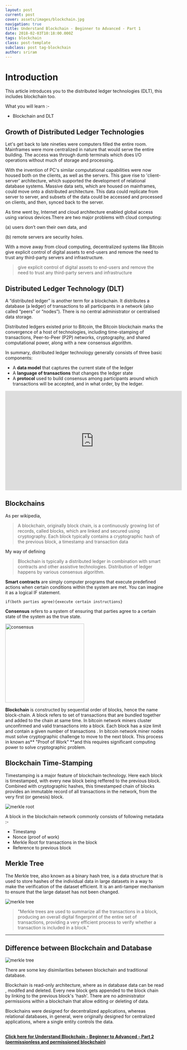 ```yaml
---
layout: post
current: post
cover: assets/images/blockchain.jpg
navigation: true
title: Understand Blockchain - Beginner to Advanced - Part 1
date: 2018-02-03T10:18:00.000Z
tags: blockchain
class: post-template
subclass: post tag-blockchain
author: sriram
---
```

# Introduction

This article introduces you to the distributed ledger technologies (DLT), this includes blockchain too.

What you will learn :-

* Blockchain and DLT

## Growth of Distributed Ledger Technologies

Let's get back to late nineties were computers filled the entire room. Mainframes were more centralized in nature that would serve the entire building. The access was through dumb terminals which does I/O operations without  much of storage and processing.

 With the invention of PC's similar computational capabilities were now housed both on the clients, as well as the servers. This gave rise to 'client-server' architecture, which supported the development of relational database systems. Massive data sets, which are housed on mainframes, could move onto a distributed architecture. This data could replicate from server to server, and subsets of the data could be accessed and processed on clients, and then, synced back to the server.

As time went by, Internet and cloud architecture enabled global access using various devices.There are two major problems with cloud computing:

(a) users don’t own their own data, and

(b) remote servers are security holes.

With a move away from cloud computing, decentralized systems like Bitcoin give explicit control of digital assets to end-users and remove the need to trust any third-party servers and infrastructure.

> give explicit control of digital assets to end-users and remove the need to trust any third-party servers and infrastructure

## Distributed Ledger Technology (DLT)

A “distributed ledger” is another term for a blockchain. It distributes a database (a ledger) of transactions to all participants in a network (also called “peers” or “nodes”). There is no central administrator or centralised data storage.

Distributed ledgers existed prior to Bitcoin, the Bitcoin blockchain marks the convergence of a host of technologies, including time-stamping of transactions, Peer-to-Peer (P2P) networks, cryptography, and shared computational power, along with a new consensus algorithm.

In summary, distributed ledger technology generally consists of three basic components:

* A **data model** that captures the current state of the ledger
* A **language of transactions** that changes the ledger state
* A **protocol** used to build consensus among participants around which transactions will be accepted, and in what order, by the ledger.

<iframe width="560" height="315" src="https://www.youtube.com/embed/6WG7D47tGb0" frameborder="0" allow="autoplay; encrypted-media" allowfullscreen></iframe>

## Blockchains

As per wikipedia,

> A blockchain, originally block chain, is a continuously growing list of records, called blocks, which are linked and secured using cryptography. Each block typically contains a cryptographic hash of the previous block, a timestamp and transaction data

My way of defining

> Blockchain is typically a distributed ledger in combination with smart contracts and other assistive technologies. Distribution of ledger happens by various consensus algorithm.

**Smart contracts** are simply computer programs that execute predefined actions when certain conditions within the system are met. You can imagine it as a logical IF statement.

```
if(both parties agree){execute certain instructions}
```

**Consensus** refers to a system of ensuring that parties agree to a certain state of the system as the true state.

<img src="assets/images/consensus.jpg" alt="consensus" style="width: 250px; height:250px"/>

**Blockchain** is constructed by sequential order of blocks, hence the name block-chain. A block refers to set of transactions that are bundled together and added to the chain at same time. In bitcoin network miners cluster unconfirmed and valid transactions into a block. Each block has a size limit and contain a given number of transactions . In bitcoin network miner nodes must solve cryptographic challenge to move to the next block. This process in known as** "Proof of Work" **and this requires significant computing power to solve cryptographic problem.

## Blockchain Time-Stamping

Timestamping is a major feature of blockchain technology. Here each block is timestamped, with every new block being reffered to the previous block. Combined with cryptographic hashes, this timestamped chain of blocks provides an immutable record of all transactions in the network, from the very first (or genesis) block.

<img src="assets/images/merkle.jpg" alt="merkle root"/>

A block in the blockchain network commonly consists of following metadata :-

* Timestamp
* Nonce (proof of work)
* Merkle Root for transactions in the block
* Reference to previous block

## Merkle Tree

The Merkle tree, also known as a binary hash tree, is a data structure that is used to store hashes of the individual data in large datasets in a way to make the verification of the dataset efficient. It is an anti-tamper mechanism to ensure that the large dataset has not been changed. 

<img src="assets/images/merkletree.png" alt="merkle tree"/>

> "Merkle trees are used to summarize all the transactions in a block, producing an overall digital fingerprint of the entire set of transactions, providing a very efficient process to verify whether a transaction is included in a block."

<hr>

## Difference between Blockchain and Database

<img src="assets/images/Centralized_Databases_vs_Blockchain.png" alt="merkle tree"/>

There are some key disimilarities between blockchain and traditional database.

Blockchain is read-only architecture, where as in database data can be  read , modifed and deleted. Every new block gets appended to the block chain by linking to the previous block's 'hash'. There are no administrator permissions within a blockchain that allow editing or deleting of data. 

Blockchains were designed for decentralized applications, whereas relational databases, in general, were originally designed for centralized applications, where a single entity controls the data.

## 

[**Click here for Understand Blockchain - Beginner to Advanced - Part 2 (permissionless and permissioned blockchain)**](https://blog.sriramj.xyz/understand-blockchain-beginner-to-advanced-part-2)
